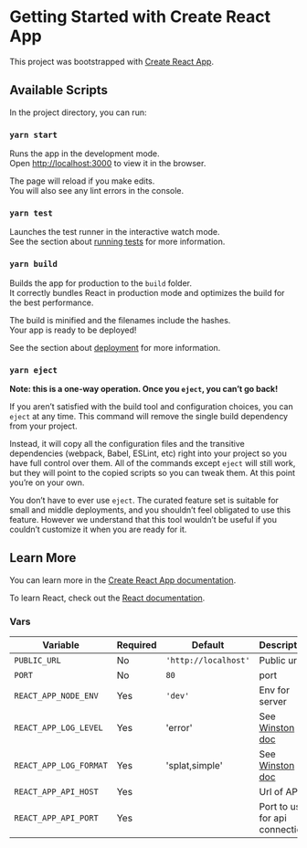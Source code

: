 # Getting Started with Create React App

This project was bootstrapped with [Create React App](https://github.com/facebook/create-react-app).

## Available Scripts

In the project directory, you can run:

### `yarn start`

Runs the app in the development mode.\
Open [http://localhost:3000](http://localhost:3000) to view it in the browser.

The page will reload if you make edits.\
You will also see any lint errors in the console.

### `yarn test`

Launches the test runner in the interactive watch mode.\
See the section about [running tests](https://facebook.github.io/create-react-app/docs/running-tests) for more information.

### `yarn build`

Builds the app for production to the `build` folder.\
It correctly bundles React in production mode and optimizes the build for the best performance.

The build is minified and the filenames include the hashes.\
Your app is ready to be deployed!

See the section about [deployment](https://facebook.github.io/create-react-app/docs/deployment) for more information.

### `yarn eject`

**Note: this is a one-way operation. Once you `eject`, you can’t go back!**

If you aren’t satisfied with the build tool and configuration choices, you can `eject` at any time. This command will remove the single build dependency from your project.

Instead, it will copy all the configuration files and the transitive dependencies (webpack, Babel, ESLint, etc) right into your project so you have full control over them. All of the commands except `eject` will still work, but they will point to the copied scripts so you can tweak them. At this point you’re on your own.

You don’t have to ever use `eject`. The curated feature set is suitable for small and middle deployments, and you shouldn’t feel obligated to use this feature. However we understand that this tool wouldn’t be useful if you couldn’t customize it when you are ready for it.

## Learn More

You can learn more in the [Create React App documentation](https://facebook.github.io/create-react-app/docs/getting-started).

To learn React, check out the [React documentation](https://reactjs.org/).

### Vars

| Variable               | Required | Default              | Description                                                             |
| ---------------------- | -------- | -------------------- | ----------------------------------------------------------------------- |
| `PUBLIC_URL`           | No       | `'http://localhost'` | Public url                                                              |
| `PORT`                 | No       | `80`                 | port                                                                    |
| `REACT_APP_NODE_ENV`   | Yes      | `'dev'`              | Env for server                                                          |
| `REACT_APP_LOG_LEVEL`  | Yes      | 'error'              | See [Winston doc](https://www.npmjs.com/package/winston#logging-levels) |
| `REACT_APP_LOG_FORMAT` | Yes      | 'splat,simple'       | See [Winston doc](https://www.npmjs.com/package/winston#formats])       |
| `REACT_APP_API_HOST`   | Yes      |                      | Url of API.                                                             |
| `REACT_APP_API_PORT`   | Yes      |                      | Port to use for api connection.                                         |
